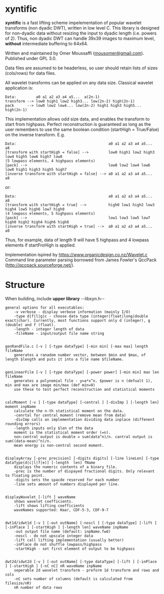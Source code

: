 # xyntific
**xyntific** is a fast lifting scheme impelementation of popular wavelet transforms (non dyadic DWT), written in low level C. This library is designed for non-dyadic data without resizing the input to dyadic length (i.e. powers of 2). Thus, non dyadic DWT can handle 39x39 images to maximum level, **without** intermediate buffering to 64x64.

Written and maintained by Omer Moussaffi (mousomer@gmail.com). Published under GPL 3.0.

Data files are assumed to be headerless, so user should retain lists of sizes (cols/rows) for data files. 

All wavelet transforms can be applied on any data size. Classical wavelet application is:

    Data:         a0 a1 a2 a3 a4 a5...  a(2n-1)
    transform --> low0 high1 low2 high3... low(2n-2) high(2n-1)  
    pack      --> low0 low2 low4... low(2n-2) high1 high3 high5... high(2n-1)

This implementation allows odd size data, and enables the transform to start from highpass. Perfect reconstruction is guaranteed as long as the user remembers to use the same boolean condition (startHigh = True/False) on the inverse transform. E.g.  

    Data:                                          a0 a1 a2 a3 a4 a5...  a8  
    [transform with startHigh = false] -->         low0 high1 low2 high3 low4 high5 low6 high7 low8  
    (5 lowpass elements, 4 highpass elements)  
    [pack] -->                                     low0 low2 low4 low6 low8 high1 high3 high5 high7  
    [inverse transform with startHigh = false] --> a0 a1 a2 a3 a4 a5...  a8  

or:

    Data:                                          a0 a1 a2 a3 a4 a5...  a8  
    [transform with startHigh = true] -->          high0 low1 high2 low3 high4 low5 high6 low7 high8  
    (4 lowpass elements, 5 highpass elements)  
    [pack] -->                                     low1 low3 low5 low7 high0 high2 high4 high6 high8  
    [inverse transform with startHigh = true] -->  a0 a1 a2 a3 a4 a5...  a8  


Thus, for example, data of length 9 will have 5 highpass and 4 lowpass elements if startFroHigh is applied.

Implementation ispired by https://www.organicdesign.co.nz/Wavelet.c  
Command line parameter parsing borrowed from James Fowler's QccPack (http://qccpack.sourceforge.net/).  


# Structure
When building, include **upper library** --libxyn.h--

    general options for all executables:  
        -v verbose - display verbose information (mainly I/O)
        -type d|f|l|g|c - choose data type (integer|float|long|double exact|char). Currently, most functions support only d (integer), g (double) and f (float).  
        -length - integer length of data
        -fileName - input/output file name string  


    genRandFile.c [-v ] [-type dataType] [-min min] [-max max] length fileName  
        generates a ranadom number vector, between $min and $max, of length $length and puts it into a file name $fileName.  


    genLinearFile [-v ] [-type dataType] [-power power] [-min min] max len fileName  
        generates a polynomial file - y=a*x^n. $power is n (defualt 1), min and max are image min/max (def min=0)
        use these to test perfect reconstruction and statistical moments


    calcMoment [-v ] [-type dataType] [-central ] [-divImp ] [-length len] moment inpName  
        calculate the n-th statistical moment on the data.  
        -cenrtal for central moment (remove mean from data)  
        -divImp calls an implementation dividing data inplace (diffenent rounding errors)  
        -length inputs only $len of the data  
        moment is the statistical moment order (=n).  
        non-central output is double = sum(data^n)/n. cantral output is sum((data-mean)^n)/n.  
        mean energy is non-central second moment.  


    displayArray [-prec precision] [-digits digits] [-line lineLen] [-type  dataType(d|c|l|f|e)] [-length  len] fName
        displays the numeric contents of a binary file. 
        -prec is the number of dispayed fractional digits. Only relevant to floating point.
        -digits sets the spacde reserved for each number
        -line sets amount of numbers displayed per line.


    displayWavelet [-lift ] waveName
        shows wavelet coefficients.
        -lift shows lifting coefficients
        waveNames supported: Haar, CDF-5-3, CDF-9-7


    dwt1d/idwt1d [-v ] [-out outName] [-noscl ] [-type dataType] [-lift ] [-inPlace ] [-startHigh ] [-length len] waveName inpName
        -out output file name (default: inpName.fwd)
        -noscl - do not upscale integer data
        -lift call lifting implementation (usually better)
        -inPlace do not shuffle lowpass/highpass
        -startHigh - set first element of output to be highpass


    dwt2d/idwt2d [-v ] [-out outName] [-type dataType] [-lift ] [-inPlace ] [-startHigh ] [-nC nC] nR waveName inpName
        seperable 2d wavelet transform - preform 1d transform and rows and cols
        -nC sets number of columns (default is calculated from filesize/nR)
        nR number of data rows



